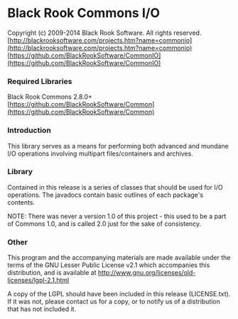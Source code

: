 # Black Rook Commons I/O

Copyright (c) 2009-2014 Black Rook Software. All rights reserved.  
[http://blackrooksoftware.com/projects.htm?name=commonio](http://blackrooksoftware.com/projects.htm?name=commonio)  
[https://github.com/BlackRookSoftware/CommonIO](https://github.com/BlackRookSoftware/CommonIO)

### Required Libraries

Black Rook Commons 2.8.0+  
[https://github.com/BlackRookSoftware/Common](https://github.com/BlackRookSoftware/Common)

### Introduction

This library serves as a means for performing both advanced and mundane I/O 
operations involving multipart files/containers and archives. 

### Library

Contained in this release is a series of classes that should be used for
I/O operations. The javadocs contain basic outlines of each package's contents.

NOTE: There was never a version 1.0 of this project - this used to be a part of
Commons 1.0, and is called 2.0 just for the sake of consistency.

### Other

This program and the accompanying materials
are made available under the terms of the GNU Lesser Public License v2.1
which accompanies this distribution, and is available at
http://www.gnu.org/licenses/old-licenses/lgpl-2.1.html

A copy of the LGPL should have been included in this release (LICENSE.txt).
If it was not, please contact us for a copy, or to notify us of a distribution
that has not included it. 
